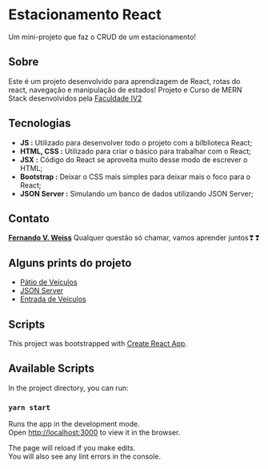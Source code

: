 # Estacionamento React

Um mini-projeto que faz o CRUD de um estacionamento!

## Sobre

Este é um projeto desenvolvido para aprendizagem de React, rotas do react, navegação e manipulação de estados!
Projeto e Curso de MERN Stack desenvolvidos pela [Faculdade IV2](https://class.faculdadeiv2.com.br/)


## Tecnologias

* **JS :** Utilizado para desenvolver todo o projeto com a bilblioteca React;
* **HTML, CSS :** Utilizado para criar o básico para trabalhar com o React; 
* **JSX :** Código do React se aproveita muito desse modo de escrever o HTML;
* **Bootstrap :** Deixar o CSS mais simples para deixar mais o foco para o React;
* **JSON Server :** Simulando um banco de dados utilizando JSON Server;

## Contato 
[**Fernando V. Weiss**](https://www.linkedin.com/in/fernando-vinicius-weiss-da-rosa-53a575188/)
Qualquer questão só chamar, vamos aprender juntos❣❣

## Alguns prints do projeto

* [Pátio de Veículos](https://ibb.co/XDF33QX)
* [JSON Server](https://ibb.co/Sf5LTWH)
* [Entrada de Veículos](https://ibb.co/Qph3b15)

## Scripts

This project was bootstrapped with [Create React App](https://github.com/facebook/create-react-app).

## Available Scripts

In the project directory, you can run:

### `yarn start`

Runs the app in the development mode.\
Open [http://localhost:3000](http://localhost:3000) to view it in the browser.

The page will reload if you make edits.\
You will also see any lint errors in the console.

